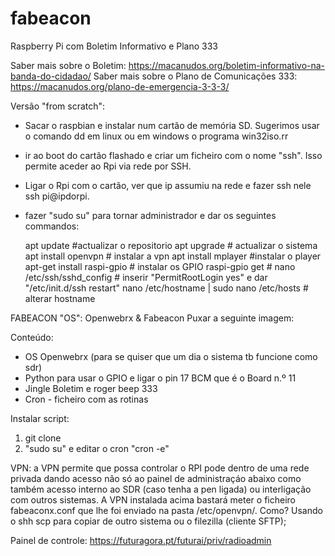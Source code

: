 # fabeacon
Raspberry Pi com Boletim Informativo e Plano 333

Saber mais sobre o Boletim: https://macanudos.org/boletim-informativo-na-banda-do-cidadao/
Saber mais sobre o Plano de Comunicações 333: https://macanudos.org/plano-de-emergencia-3-3-3/

Versão "from scratch": 
- Sacar o raspbian e instalar num cartão de memória SD. Sugerimos usar o comando dd em linux ou em windows o programa win32iso.rr
- ir ao boot do cartão flashado e criar um ficheiro com o nome "ssh". Isso permite aceder ao Rpi via rede por SSH.
- Ligar o Rpi com o cartão, ver que ip assumiu na rede e fazer ssh nele ssh pi@ipdorpi.
- fazer "sudo su" para tornar administrador e dar os seguintes commandos:

  apt update #actualizar o repositorio
  apt upgrade # actualizar o sistema
  apt install openvpn  # instalar a vpn
  apt install mplayer #instalar o player
  apt-get install raspi-gpio # instalar os GPIO
  raspi-gpio get #
  nano /etc/ssh/sshd_config # inserir "PermitRootLogin yes" e dar "/etc/init.d/ssh restart"
  nano /etc/hostname | sudo nano /etc/hosts # alterar hostname


FABEACON "OS": Openwebrx & Fabeacon 
Puxar a seguinte imagem: 

Conteúdo:
- OS Openwebrx (para se quiser que um dia o sistema tb funcione como sdr)
- Python para usar o GPIO e ligar o pin 17 BCM que é o Board n.º 11
- Jingle Boletim e roger beep 333
- Cron - ficheiro com as rotinas

Instalar script: 
1. git clone 
2. "sudo su" e editar o cron "cron -e"

VPN: a VPN permite que possa controlar o RPI pode dentro de uma rede privada dando acesso não só ao painel de administraçáo abaixo como também acesso interno ao SDR (caso tenha a pen ligada) ou interligação com outros sistemas.
A VPN instalada acima bastará meter o ficheiro fabeaconx.conf que lhe foi enviado na pasta /etc/openvpn/. Como? Usando o shh scp para copiar de outro sistema ou o filezilla (cliente SFTP); 



Painel de controle:
https://futuragora.pt/futurai/priv/radioadmin

